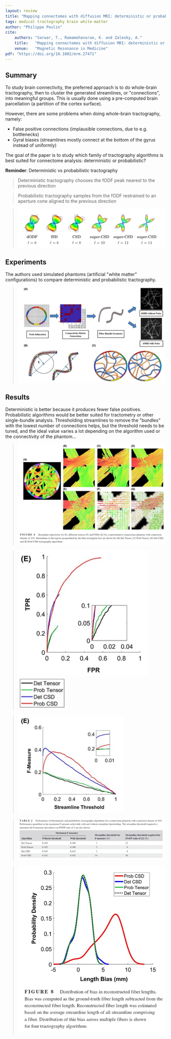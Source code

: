 ```yaml
---
layout: review
title: "Mapping connectomes with diffusion MRI: deterministic or probabilistic tractography?"
tags: medical tractography brain white-matter
author: "Philippe Poulin"
cite:
    authors: "Sarwar, T., Ramamohanarao, K. and Zalesky, A."
    title:   "Mapping connectomes with diffusion MRI: deterministic or probabilistic tractography?"
    venue:   "Magnetic Resonance in Medicine"
pdf: "https://doi.org/10.1002/mrm.27471"
---
```


## Summary

To study brain connectivity, the preferred approach is to do whole-brain tractography, then to cluster the generated streamlines, or "connections", into meaningful groups. This is usually done using a pre-computed brain parcellation (a partition of the cortex surface).

However, there are some problems when doing whole-brain tractography, namely: 
- False positive connections (implausible connections, due to e.g. bottlenecks)
- Gyral biases (streamlines mostly connect at the bottom of the gyrus instead of uniformly)


The goal of the paper is to study which family of tractography algorithms is best suited for connectome analysis: deterministic or probabilistic?

**Reminder**: Deterministic vs probabilistic tractography
> Deterministic tractography chooses the fODF peak nearest to the previous direction

> Probabilistic tractography samples from the fODF restrained to an aperture cone aligned to the previous direction

> ![](/article/images/dmri-connectivity/odfs.jpg)


## Experiments

The authors used simulated phantoms (artificial "white matter" configurations) to compare deterministic and probabilistic tractography.

> ![](/article/images/dmri-connectivity/figure1.jpg)

## Results

Deterministic is better because it produces fewer false positives. Probabilistic algorithms would be better suited for tractometry or other single-bundle analysis.
Thresholding streamlines to remove the "bundles" with the lowest number of connections helps, but the threshold needs to be tuned, and the ideal value varies a lot depending on the algorithm used or the connectivity of the phantom...

> ![](/article/images/dmri-connectivity/figure4.jpg)


> ![](/article/images/dmri-connectivity/figure5.jpg)
> ![](/article/images/dmri-connectivity/figure5-6-legend.jpg)

> ![](/article/images/dmri-connectivity/figure6.jpg)


> ![](/article/images/dmri-connectivity/table2.jpg)

> ![](/article/images/dmri-connectivity/figure8.jpg)